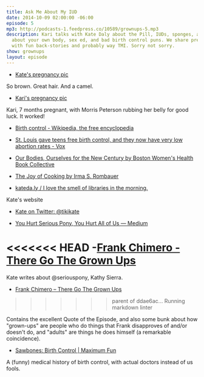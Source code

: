 ```yaml
---
title: Ask Me About My IUD
date: 2014-10-09 02:00:00 -06:00
episode: 5
mp3: http://podcasts-1.feedpress.co/10589/grownups-5.mp3
description: Kari talks with Kate Daly about the Pill, IUDs, sponges, access to knowledge
  about your own body, sex ed, and bad birth control puns. We share pregnancy pics
  with fun back-stories and probably way TMI. Sorry not sorry.
show: grownups
layout: episode
---
```


* [Kate's pregnancy pic][1]

So brown. Great hair. And a camel.

* [Kari's pregnancy pic][2]

Kari, 7 months pregnant, with Morris Peterson rubbing her belly for good luck. It worked!

* [Birth control - Wikipedia, the free encyclopedia][3]

* [St. Louis gave teens free birth control, and they now have very low abortion rates - Vox][4]

* [Our Bodies, Ourselves for the New Century by Boston Women's Health Book Collective][5]

* [The Joy of Cooking by Irma S. Rombauer][6]

* [kateda.ly / I love the smell of libraries in the morning.][7]

Kate's website

* [Kate on Twitter: @tikikate][8]

* [You Hurt Serious Pony, You Hurt All of Us — Medium][9]

<<<<<<< HEAD
-[Frank Chimero ‐ There Go The Grown Ups][10]
=======
Kate writes about @seriouspony, Kathy Sierra.

* [Frank Chimero – There Go The Grown Ups][10]
>>>>>>> parent of ddae6ac... Running markdown linter

Contains the excellent Quote of the Episode, and also some bunk about how "grown-ups" are people who do things that Frank disapproves of and/or doesn't do, and "adults" are things he does himself (a remarkable coincidence).

* [Sawbones: Birth Control | Maximum Fun][11]

A (funny) medical history of birth control, with actual doctors instead of us fools.

[1]: https://www.dropbox.com/s/pdyfanpbh3tmenp/2014-10-01%2019.58.21.jpg?dl=0
[2]: https://www.flickr.com/photos/kayayarai/187831898/
[3]: http://en.wikipedia.org/wiki/Birth_control
[4]: http://www.vox.com/2014/10/2/6891337/st-louis-gave-teens-free-birth-control-and-they-now-have-very-low
[5]: http://www.goodreads.com/book/show/97869.Our_Bodies_Ourselves_for_the_New_Century
[6]: http://www.goodreads.com/book/show/327847.The_Joy_of_Cooking
[7]: http://kateda.ly/
[8]: https://twitter.com/tikikate
[9]: https://medium.com/@tikikate/you-hurt-serious-pony-you-hurt-all-of-us-eef041419123
[10]: http://frankchimero.com/blog/there-go-the-grown-ups/
[11]: http://www.maximumfun.org/sawbones/sawbones-birth-control
